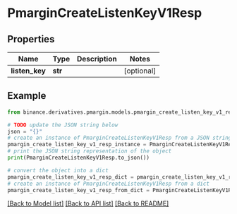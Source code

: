 # PmarginCreateListenKeyV1Resp


## Properties

Name | Type | Description | Notes
------------ | ------------- | ------------- | -------------
**listen_key** | **str** |  | [optional] 

## Example

```python
from binance.derivatives.pmargin.models.pmargin_create_listen_key_v1_resp import PmarginCreateListenKeyV1Resp

# TODO update the JSON string below
json = "{}"
# create an instance of PmarginCreateListenKeyV1Resp from a JSON string
pmargin_create_listen_key_v1_resp_instance = PmarginCreateListenKeyV1Resp.from_json(json)
# print the JSON string representation of the object
print(PmarginCreateListenKeyV1Resp.to_json())

# convert the object into a dict
pmargin_create_listen_key_v1_resp_dict = pmargin_create_listen_key_v1_resp_instance.to_dict()
# create an instance of PmarginCreateListenKeyV1Resp from a dict
pmargin_create_listen_key_v1_resp_from_dict = PmarginCreateListenKeyV1Resp.from_dict(pmargin_create_listen_key_v1_resp_dict)
```
[[Back to Model list]](../README.md#documentation-for-models) [[Back to API list]](../README.md#documentation-for-api-endpoints) [[Back to README]](../README.md)


